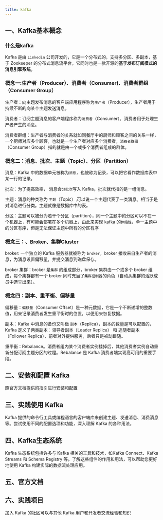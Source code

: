 ```yaml
---
title: kafka
---
```


## 一、Kafka基本概念

### 什么是kafka

Kafka 是由 `Linkedin` 公司开发的，它是一个分布式的，支持多分区、多副本，基于 Zookeeper 的分布式消息流平台，它同时也是一款开源的**基于发布订阅模式的消息引擎系统**。

### 概念一:生产者（Producer）、消费者（Consumer)、消费者群组（Consumer Group）

生产者：向主题发布消息的客户端应用程序称为`生产者`（Producer），生产者用于持续不断的向某个主题发送消息。

消费者：订阅主题消息的客户端程序称为`消费者`（Consumer），消费者用于处理生产者产生的消息。

消费者群组：生产者与消费者的关系就如同餐厅中的厨师和顾客之间的关系一样，一个厨师对应多个顾客，也就是一个生产者对应多个消费者，`消费者群组`（Consumer Group）指的就是由一个或多个消费者组成的群体。

### 概念二：消息、批次、主题（Topic）、分区（Partition）

消息：Kafka 中的数据单元被称为`消息`，也被称为记录，可以把它看作数据库表中某一行的记录。

批次：为了提高效率， 消息会`分批次`写入 Kafka，批次就代指的是一组消息。

主题：消息的种类称为 `主题`（Topic）,可以说一个主题代表了一类消息。相当于是对消息进行分类。主题就像是数据库中的表。

分区：主题可以被分为若干个分区（partition），同一个主题中的分区可以不在一个机器上，有可能会部署在多个机器上，由此来实现 kafka 的`伸缩性`，单一主题中的分区有序，但是无法保证主题中所有的分区有序

### 概念三：、Broker、集群Cluster

broker: 一个独立的 Kafka 服务器就被称为 `broker`，broker 接收来自生产者的消息，为消息设置偏移量，并提交消息到磁盘保存。

broker 集群：broker 是`集群` 的组成部分，broker 集群由一个或多个 broker 组成，每个集群都有一个 broker 同时充当了`集群控制器`的角色（自动从集群的活跃成员中选举出来）。

### 概念四：副本、重平衡、偏移量

偏移量：`偏移量`（Consumer Offset）是一种元数据，它是一个不断递增的整数值，用来记录消费者发生重平衡时的位置，以便用来恢复数据。

副本：Kafka 中消息的备份又叫做 `副本`（Replica），副本的数量是可以配置的，Kafka 定义了两类副本：领导者副本（Leader Replica） 和 追随者副本（Follower Replica），前者对外提供服务，后者只是被动跟随。

重平衡：Rebalance。消费者组内某个消费者实例挂掉后，其他消费者实例自动重新分配订阅主题分区的过程。Rebalance 是 Kafka 消费者端实现高可用的重要手段。

## 二、安装和配置 Kafka

照官方文档提供的指引进行安装和配置

## 三、实践使用 Kafka

Kafka 提供的命令行工具或编程语言的客户端库来创建主题、发送消息、消费消息等。尝试使用不同的配置选项和功能，深入理解 Kafka 的各种用法。

## 四、Kafka生态系统

Kafka 生态系统包括许多与 Kafka 相关的工具和技术，如Kafka Connect、Kafka Streams 和 Schema Registry 等。了解这些组件的作用和用法，可以帮助您更好地使用 Kafka 构建实际的数据流处理应用。

## 五、官方文档

## 六、实践项目

加入 Kafka 的社区可以与其他 Kafka 用户和开发者交流经验和知识

